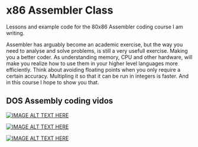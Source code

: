 # x86 Assembler Class
Lessons and example code for the 80x86 Assembler coding course I am writing.

Assembler has arguably become an academic exercise, but the way you need to analyse and solve problems, is still a very usefull exercise. Making you a better coder. As understanding memory, CPU and other hardware, will make you realize how to use them in your higher level languages more efficiently.
Think about avoiding floating points when you only require a certain accuracy. Multipling it so that it can be run in integers is faster. And in this course I hope to show you that.

## DOS Assembly coding vidos

[![IMAGE ALT TEXT HERE](https://img.youtube.com/vi/S-ZBjNh7ZQE/0.jpg)](https://www.youtube.com/watch?v=S-ZBjNh7ZQEQ)

[![IMAGE ALT TEXT HERE](https://img.youtube.com/vi/dALVoCAGEMU/0.jpg)](https://www.youtube.com/watch?v=dALVoCAGEMU)

[![IMAGE ALT TEXT HERE](https://img.youtube.com/vi/DfNsAK710kQ/0.jpg)](https://www.youtube.com/watch?v=DfNsAK710kQ)
